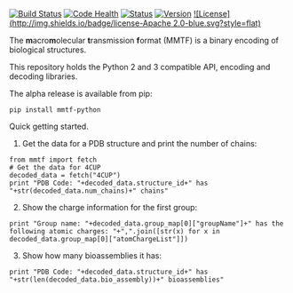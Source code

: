 [![Build Status](https://travis-ci.org/rcsb/mmtf-python.svg?branch=master)](https://travis-ci.org/rcsb/mmtf-python)
[![Code Health](https://landscape.io/github/rcsb/mmtf-python/master/landscape.svg?style=flat)](https://landscape.io/github/rcsb/mmtf-python/master)
[![Status](http://img.shields.io/badge/status-experimental-red.svg?style=flat)](https://github.com/rcsb/mmtf-python/)
[![Version](http://img.shields.io/badge/version-0.0.13-blue.svg?style=flat)](https://github.com/rcsb/mmtf-python/) [![License](http://img.shields.io/badge/license-Apache 2.0-blue.svg?style=flat)](https://github.com/rcsb/mmtf-python/blob/master/LICENSE.txt)


The **m**acro**m**olecular **t**ransmission **f**ormat (MMTF) is a binary encoding of biological structures.

This repository holds the Python 2 and 3 compatible API, encoding and decoding libraries. 

The alpha release is available from pip:
```
pip install mmtf-python
```

Quick getting started.

1) Get the data for a PDB structure and print the number of chains:
``` #python
from mmtf import fetch
# Get the data for 4CUP
decoded_data = fetch("4CUP")
print "PDB Code: "+decoded_data.structure_id+" has "+str(decoded_data.num_chains)+" chains"
```
2) Show the charge information for the first group:
```
print "Group name: "+decoded_data.group_map[0]["groupName"]+" has the following atomic charges: "+",".join([str(x) for x in decoded_data.group_map[0]["atomChargeList"]])

```
3) Show how many bioassemblies it has:
```
print "PDB Code: "+decoded_data.structure_id+" has "+str(len(decoded_data.bio_assembly))+" bioassemblies"
```
